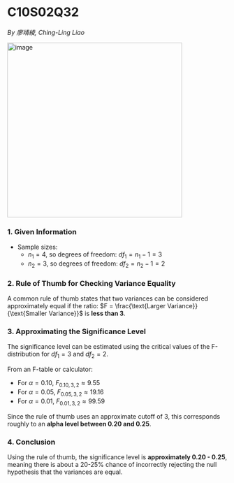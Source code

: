 # C10S02Q32

*By 廖靖綾, Ching-Ling Liao*

<img width="400" alt="image" src="https://github.com/user-attachments/assets/8ce4741c-88d7-4e9f-a4b3-c3026a57230d" />

### **1. Given Information**
- Sample sizes: 
  - $n_1 = 4$, so degrees of freedom: $df_1 = n_1 - 1 = 3$
  - $n_2 = 3$, so degrees of freedom: $df_2 = n_2 - 1 = 2$
  
### **2. Rule of Thumb for Checking Variance Equality**
A common rule of thumb states that two variances can be considered approximately equal if the ratio:
$F = \frac{\text{Larger Variance}}{\text{Smaller Variance}}$
is **less than 3**.

### **3. Approximating the Significance Level**
The significance level can be estimated using the critical values of the F-distribution for $df_1 = 3$ and $df_2 = 2$.

From an F-table or calculator:
- For $\alpha = 0.10$, $F_{0.10, 3, 2} \approx 9.55$
- For $\alpha = 0.05$, $F_{0.05, 3, 2} \approx 19.16$
- For $\alpha = 0.01$, $F_{0.01, 3, 2} \approx 99.59$

Since the rule of thumb uses an approximate cutoff of 3, this corresponds roughly to an **alpha level between 0.20 and 0.25**.

### **4. Conclusion**
Using the rule of thumb, the significance level is **approximately 0.20 - 0.25**, meaning there is about a 20-25% chance of incorrectly rejecting the null hypothesis that the variances are equal.
